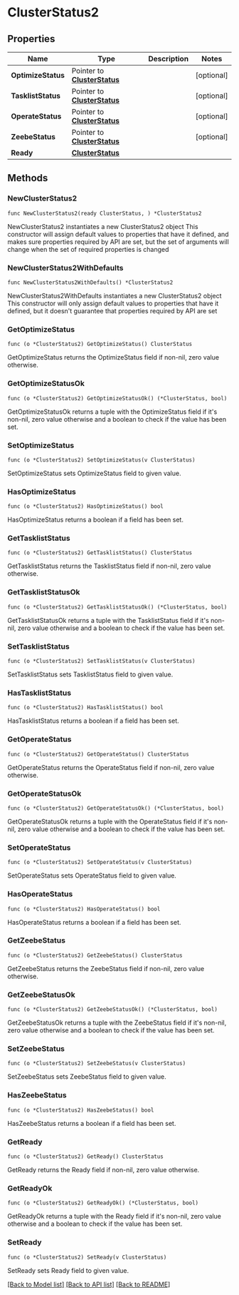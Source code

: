 # ClusterStatus2

## Properties

Name | Type | Description | Notes
------------ | ------------- | ------------- | -------------
**OptimizeStatus** | Pointer to [**ClusterStatus**](ClusterStatus.md) |  | [optional] 
**TasklistStatus** | Pointer to [**ClusterStatus**](ClusterStatus.md) |  | [optional] 
**OperateStatus** | Pointer to [**ClusterStatus**](ClusterStatus.md) |  | [optional] 
**ZeebeStatus** | Pointer to [**ClusterStatus**](ClusterStatus.md) |  | [optional] 
**Ready** | [**ClusterStatus**](ClusterStatus.md) |  | 

## Methods

### NewClusterStatus2

`func NewClusterStatus2(ready ClusterStatus, ) *ClusterStatus2`

NewClusterStatus2 instantiates a new ClusterStatus2 object
This constructor will assign default values to properties that have it defined,
and makes sure properties required by API are set, but the set of arguments
will change when the set of required properties is changed

### NewClusterStatus2WithDefaults

`func NewClusterStatus2WithDefaults() *ClusterStatus2`

NewClusterStatus2WithDefaults instantiates a new ClusterStatus2 object
This constructor will only assign default values to properties that have it defined,
but it doesn't guarantee that properties required by API are set

### GetOptimizeStatus

`func (o *ClusterStatus2) GetOptimizeStatus() ClusterStatus`

GetOptimizeStatus returns the OptimizeStatus field if non-nil, zero value otherwise.

### GetOptimizeStatusOk

`func (o *ClusterStatus2) GetOptimizeStatusOk() (*ClusterStatus, bool)`

GetOptimizeStatusOk returns a tuple with the OptimizeStatus field if it's non-nil, zero value otherwise
and a boolean to check if the value has been set.

### SetOptimizeStatus

`func (o *ClusterStatus2) SetOptimizeStatus(v ClusterStatus)`

SetOptimizeStatus sets OptimizeStatus field to given value.

### HasOptimizeStatus

`func (o *ClusterStatus2) HasOptimizeStatus() bool`

HasOptimizeStatus returns a boolean if a field has been set.

### GetTasklistStatus

`func (o *ClusterStatus2) GetTasklistStatus() ClusterStatus`

GetTasklistStatus returns the TasklistStatus field if non-nil, zero value otherwise.

### GetTasklistStatusOk

`func (o *ClusterStatus2) GetTasklistStatusOk() (*ClusterStatus, bool)`

GetTasklistStatusOk returns a tuple with the TasklistStatus field if it's non-nil, zero value otherwise
and a boolean to check if the value has been set.

### SetTasklistStatus

`func (o *ClusterStatus2) SetTasklistStatus(v ClusterStatus)`

SetTasklistStatus sets TasklistStatus field to given value.

### HasTasklistStatus

`func (o *ClusterStatus2) HasTasklistStatus() bool`

HasTasklistStatus returns a boolean if a field has been set.

### GetOperateStatus

`func (o *ClusterStatus2) GetOperateStatus() ClusterStatus`

GetOperateStatus returns the OperateStatus field if non-nil, zero value otherwise.

### GetOperateStatusOk

`func (o *ClusterStatus2) GetOperateStatusOk() (*ClusterStatus, bool)`

GetOperateStatusOk returns a tuple with the OperateStatus field if it's non-nil, zero value otherwise
and a boolean to check if the value has been set.

### SetOperateStatus

`func (o *ClusterStatus2) SetOperateStatus(v ClusterStatus)`

SetOperateStatus sets OperateStatus field to given value.

### HasOperateStatus

`func (o *ClusterStatus2) HasOperateStatus() bool`

HasOperateStatus returns a boolean if a field has been set.

### GetZeebeStatus

`func (o *ClusterStatus2) GetZeebeStatus() ClusterStatus`

GetZeebeStatus returns the ZeebeStatus field if non-nil, zero value otherwise.

### GetZeebeStatusOk

`func (o *ClusterStatus2) GetZeebeStatusOk() (*ClusterStatus, bool)`

GetZeebeStatusOk returns a tuple with the ZeebeStatus field if it's non-nil, zero value otherwise
and a boolean to check if the value has been set.

### SetZeebeStatus

`func (o *ClusterStatus2) SetZeebeStatus(v ClusterStatus)`

SetZeebeStatus sets ZeebeStatus field to given value.

### HasZeebeStatus

`func (o *ClusterStatus2) HasZeebeStatus() bool`

HasZeebeStatus returns a boolean if a field has been set.

### GetReady

`func (o *ClusterStatus2) GetReady() ClusterStatus`

GetReady returns the Ready field if non-nil, zero value otherwise.

### GetReadyOk

`func (o *ClusterStatus2) GetReadyOk() (*ClusterStatus, bool)`

GetReadyOk returns a tuple with the Ready field if it's non-nil, zero value otherwise
and a boolean to check if the value has been set.

### SetReady

`func (o *ClusterStatus2) SetReady(v ClusterStatus)`

SetReady sets Ready field to given value.



[[Back to Model list]](../README.md#documentation-for-models) [[Back to API list]](../README.md#documentation-for-api-endpoints) [[Back to README]](../README.md)


